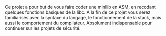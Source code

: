 Ce projet a pour but de vous faire coder une minilib en ASM, en recodant quelques fonctions basiques de la libc.
A la fin de ce projet vous serez familiarisés avec la syntaxe du langage, le fonctionnement de la stack, mais aussi le comportement du compilateur.
Absolument indispensable pour continuer sur les projets de sécurité.